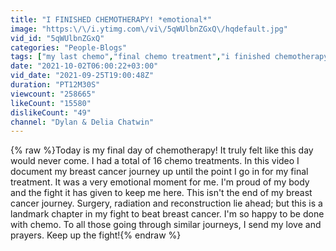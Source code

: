 ```yaml
---
title: "I FINISHED CHEMOTHERAPY! *emotional*"
image: "https:\/\/i.ytimg.com\/vi\/5qWUlbnZGxQ\/hqdefault.jpg"
vid_id: "5qWUlbnZGxQ"
categories: "People-Blogs"
tags: ["my last chemo","final chemo treatment","i finished chemotherapy"]
date: "2021-10-02T06:00:22+03:00"
vid_date: "2021-09-25T19:00:48Z"
duration: "PT12M30S"
viewcount: "258665"
likeCount: "15580"
dislikeCount: "49"
channel: "Dylan & Delia Chatwin"
---
```

{% raw %}Today is my final day of chemotherapy! It truly felt like this day would never come. I had a total of 16 chemo treatments. In this video I document my breast cancer journey up until the point I go in for my final treatment. It was a very emotional moment for me. I'm proud of my body and the fight it has given to keep me here. This isn't the end of my breast cancer journey. Surgery, radiation and reconstruction lie ahead; but this is a landmark chapter in my fight to beat breast cancer. I'm so happy to be done with chemo. To all those going through similar journeys, I send my love and prayers. Keep up the fight!{% endraw %}
